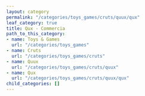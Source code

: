 ```yaml
---
layout: category
permalink: "/categories/toys_games/cruts/quux/qux"
leaf_category: true
title: Qux - Commercia
path_to_this_category:
- name: Toys & Games
  url: "/categories/toys_games"
- name: Cruts
  url: "/categories/toys_games/cruts"
- name: Quux
  url: "/categories/toys_games/cruts/quux"
- name: Qux
  url: "/categories/toys_games/cruts/quux/qux"
child_categories: []
---
```

